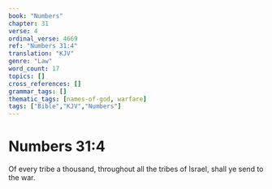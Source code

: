 ```yaml
---
book: "Numbers"
chapter: 31
verse: 4
ordinal_verse: 4669
ref: "Numbers 31:4"
translation: "KJV"
genre: "Law"
word_count: 17
topics: []
cross_references: []
grammar_tags: []
thematic_tags: [names-of-god, warfare]
tags: ["Bible","KJV","Numbers"]
---
```


# Numbers 31:4

Of every tribe a thousand, throughout all the tribes of Israel, shall ye send to the war.
